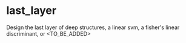# last_layer
Design the last layer of deep structures, a linear svm, a fisher's linear discriminant, or &lt;TO_BE_ADDED>

<TO BE ADDED>
